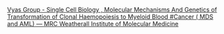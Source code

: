 [Vyas Group - Single Cell Biology , Molecular Mechanisms And Genetics of Transformation of Clonal Haemopoiesis to Myeloid Blood #Cancer ( MDS and AML) — MRC Weatherall Institute of Molecular Medicine](https://qi.tc/qi/118448)